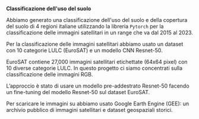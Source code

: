 **Classificazione dell'uso del suolo**

Abbiamo generato una classificazione dell'uso del suolo e della copertura del suolo di 4 regioni italiane utilizzando la libreria `Pytorch` per la classificazione delle immagini satellitari in un range che va dal 2015 al 2023.  

Per la classificazione delle immagini satellitari abbiamo usato un dataset con 10 categorie LULC (EuroSAT) e un modello CNN Resnet-50.  

EuroSAT contiene 27,000 immagini satellitari etichettate (64x64 pixel) con 10 diverse categorie LULC. In questo progetto ci siamo concentrati sulla classificazione delle immagini RGB. 

L’approccio è stato di usare un modello pre-addestrato Resnet-50 facendo un fine-tuning del modello Resnet-50 sul dataset EuroSAT.  

Per scaricare le immagini su abbiamo usato Google Earth Engine (GEE): un archivio pubblico di immagini satellitari e dataset geospaziali storici.
